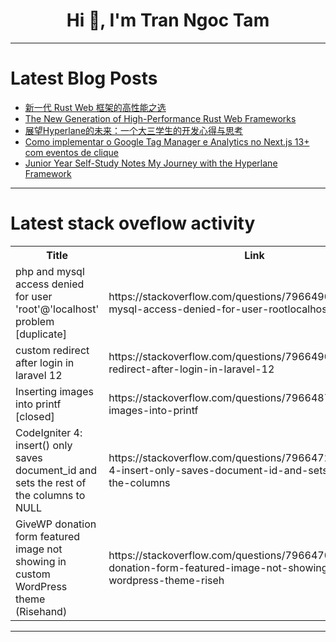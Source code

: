 <h1 align="center">Hi 👋, I'm Tran Ngoc Tam</h1>

---

# Latest Blog Posts 
<!-- BLOG-POST-LIST:START -->
- [新一代 Rust Web 框架的高性能之选](https://dev.to/_95e41982c9ad08a13458d/xin-dai-rust-web-kuang-jia-de-gao-xing-neng-zhi-xuan-2d5j)
- [The New Generation of High-Performance Rust Web Frameworks](https://dev.to/_95e41982c9ad08a13458d/the-new-generation-of-high-performance-rust-web-frameworks-1n5b)
- [展望Hyperlane的未来：一个大三学生的开发心得与思考](https://dev.to/_95e41982c9ad08a13458d/zhan-wang-hyperlanede-wei-lai-ge-da-san-xue-sheng-de-kai-fa-xin-de-yu-si-kao-23of)
- [Como implementar o Google Tag Manager e Analytics no Next.js 13+ com eventos de clique](https://dev.to/rogeriorioli/como-implementar-o-google-tag-manager-e-analytics-no-nextjs-13-com-eventos-de-clique-4k5a)
- [Junior Year Self-Study Notes My Journey with the Hyperlane Framework](https://dev.to/_95e41982c9ad08a13458d/junior-year-self-study-notes-my-journey-with-the-hyperlane-framework-42cb)
<!-- BLOG-POST-LIST:END -->

---

# Latest stack oveflow activity
<table>
  <tr><th>Title</th><th>Link</th></tr>
  <!-- STACKOVERFLOW:START --><tr><td>php and mysql access denied for user &#39;root&#39;@&#39;localhost&#39; problem [duplicate]</td><td>https://stackoverflow.com/questions/79664905/php-and-mysql-access-denied-for-user-rootlocalhost-problem</td></tr><tr><td>custom redirect after login in laravel 12</td><td>https://stackoverflow.com/questions/79664901/custom-redirect-after-login-in-laravel-12</td></tr><tr><td>Inserting images into printf [closed]</td><td>https://stackoverflow.com/questions/79664879/inserting-images-into-printf</td></tr><tr><td>CodeIgniter 4: insert&lpar;&rpar; only saves document_id and sets the rest of the columns to NULL</td><td>https://stackoverflow.com/questions/79664729/codeigniter-4-insert-only-saves-document-id-and-sets-the-rest-of-the-columns</td></tr><tr><td>GiveWP donation form featured image not showing in custom WordPress theme &lpar;Risehand&rpar;</td><td>https://stackoverflow.com/questions/79664708/givewp-donation-form-featured-image-not-showing-in-custom-wordpress-theme-riseh</td></tr><!-- STACKOVERFLOW:END -->
</table>

---


